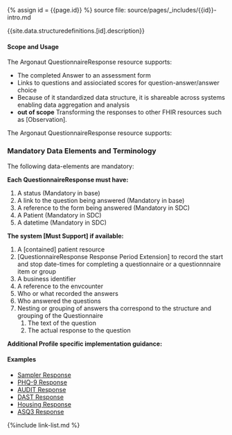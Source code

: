 {% assign id = {{page.id}} %}
source file: source/pages/\_includes/{{id}}-intro.md

{{site.data.structuredefinitions.[id].description}}

#### Scope and Usage

The Argonaut QuestionnaireResponse resource supports:

- The completed Answer to an assessment form
- Links to questions and assiociated scores for question-answer/answer choice
- Because of it standardized data structure, it  is shareable across systems enabling data aggregation and analysis
- **out of scope** Transforming the responses to other FHIR resources such as [Observation].


The Argonaut QuestionnaireResponse resource supports:

### Mandatory Data Elements and Terminology

The following data-elements are mandatory:

**Each QuestionnaireResponse must have:**

1. A status (Mandatory in base)
1. A link to the question being answered (Mandatory in base)
1. A reference to the form being answered  (Mandatory in SDC)
1. A Patient (Mandatory in SDC)
1. A datetime (Mandatory in SDC)

**The system [Must Support] if available:**
1. A [contained] patient resource
1. [QuestionnaireResponse Response Period Extension] to record the start and stop date-times for completing a questionnaire or a questionnnaire item or group
1. A business identifier
1. A reference to the envcounter
1. Who or what recorded the answers
1. Who answered the questions
1. Nesting or grouping of answers tha correspond to the structure and grouping of the Questionnaire
    1. The text of the question
    1. The actual response to the question



**Additional Profile specific implementation guidance:**

#### Examples


<!-- {% raw %} {% include list-simple-QuestionnaireResponses.xhtml %}{% endraw %} -->
- [Sampler Response](QuestionnaireResponse-questionnaireresponse-example-sampler.html)
- [PHQ-9 Response](QuestionnaireResponse-questionnaireresponse-example-phq9.html)
- [AUDIT Response](QuestionnaireResponse-questionnaireresponse-example-audit.html)
- [DAST Response](QuestionnaireResponse-questionnaireresponse-example-dast.html)
- [Housing Response](QuestionnaireResponse-questionnaireresponse-example-housing.html)
- [ASQ3 Response](QuestionnaireResponse-questionnaireresponse-example-asq3.html)


{%include link-list.md %}
